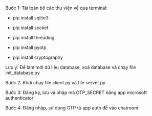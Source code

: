 Bước 1: Tải toàn bộ các thư viện về qua terminal:

* pip install sqlite3

* pip install socket

* pip install threading

* pip install pyotp

* pip install cryptography

Lưu ý: Để làm mới dữ liệu database, xoá database và chạy file init_database.py

Bước 2: Khởi chạy file client.py và file server.py


Bước 3: Đăng ký, lưu và nhập mã OTP_SECRET bằng app microsoft authenticator


Bước 4: Đăng nhập, sử dụng OTP từ app auth để vào chatroom
